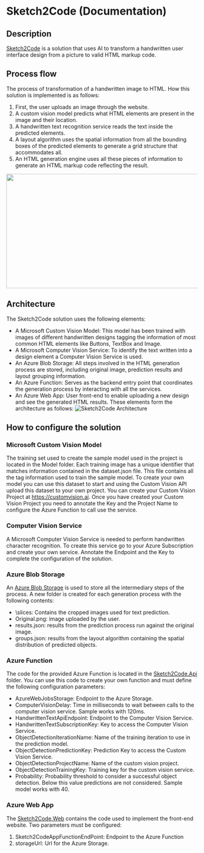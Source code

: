 # Sketch2Code (Documentation)

## Description
[Sketch2Code](https://www.ailab.microsoft.com/experiments/30c61484-d081-4072-99d6-e132d362b99d) is a solution that uses AI to transform a handwritten user interface design from a picture to valid HTML markup code. 

## Process flow
The process of transformation of a handwritten image to HTML. How this solution is implemented is as follows:
1.	First, the user uploads an image through the website.
2.	A custom vision model predicts what HTML elements are present in the image and their location.
3.	A handwritten text recognition service reads the text inside the predicted elements.
4.	A layout algorithm uses the spatial information from all the bounding boxes of the predicted elements to generate a grid structure that accommodates all.
5.	An HTML generation engine uses all these pieces of information to generate an HTML markup code reflecting the result.

<p align="center">
  <img width="560" height="300" src="https://github.com/Microsoft/ailab/blob/master/Sketch2Code/images/S2C_Homepage-Carousel.gif">
</p>

## Architecture
The Sketch2Code solution uses the following elements:
-	A Microsoft Custom Vision Model: This model has been trained with images of different handwritten designs tagging the information of most common HTML elements like Buttons, TextBox and Image.
-	A Microsoft Computer Vision Service: To identify the text written into a design element a Computer Vision Service is used.
-	An Azure Blob Storage: All steps involved in the HTML generation process are stored, including original image, prediction results and layout grouping information. 
-	An Azure Function: Serves as the backend entry point that coordinates the generation process by interacting with all the services.
-	An Azure Web App: User front-end to enable uploading a new design and see the generated HTML results.
These elements form the architecture as follows:
![Sketch2Code Architecture](https://github.com/Microsoft/ailab/blob/master/Sketch2Code/images/architecture.png)


## How to configure the solution

### Microsoft Custom Vision Model
The training set used to create the sample model used in the project is located in the Model folder. Each training image has a unique identifier that matches information contained in the dataset.json file. This file contains all the tag information used to train the sample model.
To create your own model you can use this dataset to start and using the Custom Vision API upload this dataset to your own project.
You can create your Custom Vision Project at https://customvision.ai.
Once you have created your Custom Vision Project you need to annotate the Key and the Project Name to configure the Azure Function to call use the service.

### Computer Vision Service
A Microsoft Computer Vision Service is needed to perform handwritten character recognition.
To create this service go to your Azure Subscription and create your own service. Annotate the Endpoint and the Key to complete the configuration of the solution.

### Azure Blob Storage
An [Azure Blob Storage](https://azure.microsoft.com/en-us/services/storage/blobs/) is used to store all the intermediary steps of the process.
A new folder is created for each generation process with the following contents:
-	\slices: Contains the cropped images used for text prediction.
-	Original.png: image uploaded by the user.
-	results.json: results from the prediction process run against the original image.
-	groups.json: results from the layout algorithm containing the spatial distribution of predicted objects.

### Azure Function
The code for the provided Azure Function is located in the [Sketch2Code.Api](https://github.com/Microsoft/ailab/tree/master/Sketch2Code/Sketch2Code.Api) folder. You can use this code to create your own function and must define the following configuration parameters:
-	AzureWebJobsStorage: Endpoint to the Azure Storage.
-	ComputerVisionDelay: Time in milliseconds to wait between calls to the computer vision service. Sample works with 120ms.
-	HandwrittenTextApiEndpoint: Endpoint to the Computer Vision Service.
-	HandwrittenTextSubscriptionKey: Key to access the Computer Vision Service.
-	ObjectDetectionIterationName: Name of the training iteration to use in the prediction model.
-	ObjectDetectionPredictionKey: Prediction Key to access the Custom Vision Service.
-	ObjectDetectionProjectName: Name of the custom vision project.
-	ObjectDetectionTrainingKey: Training key for the custom vision service.
-	Probability: Probability threshold to consider a successful object detection. Below this value predictions are not considered. Sample model works with 40. 

### Azure Web App
The [Sketch2Code.Web](https://github.com/Microsoft/ailab/tree/master/Sketch2Code/Sketch2Code.Web) contains the code used to implement the front-end website. Two parameters must be configured:
1.	Sketch2CodeAppFunctionEndPoint: Endpoint to the Azure Function
2.	storageUrl: Url for the Azure Storage. 


